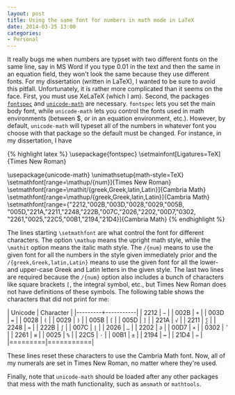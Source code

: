 ```yaml
---
layout: post
title: Using the same font for numbers in math mode in LaTeX
date: 2014-03-25 13:00
categories:
- Personal
---
```


It really bugs me when numbers are typset with two different fonts
on the same line, say in MS Word if you type 0.01 in the text and
then the same in an equation field, they won't look the same because
they use different fonts. For my dissertation (written in LaTeX), I
wanted to be sure to avoid this pitfall. Unfortunately, it is rather
more complicated than it seems on the face. First, you must use XeLaTeX
(which I am). Second, the packages [`fontspec`][1] and [`unicode-math`][2] are
necessary. `fontspec` lets you set the main body font, while `unicode-math`
lets you control the fonts used in math environments (between $, or in
an equation environment, etc.). However, by default, `unicode-math` will
typeset all of the numbers in whatever font you choose with that package
so the default must be changed. <!--more--> For instance, in  my dissertation, I have

{% highlight latex %}
\usepackage{fontspec}
\setmainfont[Ligatures=TeX]{Times New Roman}

\usepackage{unicode-math}
\unimathsetup{math-style=TeX}
\setmathfont[range=\mathup/{num}]{Times New Roman}
\setmathfont[range=\mathit/{greek,Greek,latin,Latin}]{Cambria Math}
\setmathfont[range=\mathup/{greek,Greek,latin,Latin}]{Cambria Math}
\setmathfont[range={"2212,"002B,"003D,"0028,"0029,"005B,
"005D,"221A,"2211,"2248,"222B,"007C,"2026,"2202,"00D7,"0302,
"2261,"0025,"22C5,"00B1,"2194,"21D4}]{Cambria Math}
{% endhighlight %}

The lines starting `\setmathfont` are what control the font for different
characters. The option `\mathup` means the upright math style, while the `\mathit`
option means the italic math style. The `/{num}` means to use the given
font for all the numbers in the style given immediately prior and the `/{greek,Greek,latin,Latin}`
means to use the given font for all the lower- and upper-case Greek and Latin
letters in the given style. The last two lines are required because the
`/{num}` option also includes a bunch of characters like square brackets 
`[`, the integral symbol, etc., but Times New Roman does not have definitions 
of these symbols. The following table shows the characters that did not
print for me:

| Unicode | Character |
|---------+-----------|
|  2212   |    `−`    |
|  002B   |    `+`    |
|  003D   |    `=`    |
|  0028   |    `(`    |
|  0029   |    `)`    |
|  005B   |    `[`    |
|  005D   |    `]`    |
|  221A   |    `√`    |
|  2211   |    `∑`    |
|  2248   |    `≈`    |
|  222B   |    `∫`    |
|  007C   |    `|`    |
|  2026   |    `…`    |
|  2202   |    `∂`    |
|  00D7   |    `×`    |
|  0302   |    `̂`    |
|  2261   |    `≡`    |
|  0025   |    `%`    |
|  22C5   |    `⋅`    |
|  00B1   |    `±`    |
|  2194   |    `↔`    |
|  21D4   |    `⇔`   |
|=========|===========|

These lines reset these characters to use the Cambria Math font. Now, all
of my numerals are set in Times New Roman, no matter where they're used.

Finally, note that `unicode-math` should be loaded after any other packages
that mess with the math functionality, such as `amsmath` or `mathtools`.

[1]: http://ctan.org/pkg/fontspec
[2]: http://ctan.org/pkg/unicode-math
